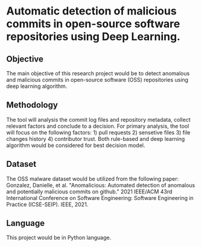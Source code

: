 # Automatic detection of malicious commits in open-source software repositories using Deep Learning. 
## Objective
The main objective of this research project would be to detect anomalous and malicious commits in open-source software (OSS) repositories using deep learning algorithm.
## Methodology
The tool will analysis the  commit log files and repository metadata, collect relevant factors and conclude to a decision. For primary analysis, the tool will focus on the following factors: 1) pull requests 2) sensetive files 3) file changes history 4) contributor trust. Both rule-based and deep learning algorithm would be considered for best decision model.
## Dataset
The OSS malware dataset would be utilized from the following paper: Gonzalez, Danielle, et al. "Anomalicious: Automated detection of anomalous and potentially malicious commits on github." 2021 IEEE/ACM 43rd International Conference on Software Engineering: Software Engineering in Practice (ICSE-SEIP). IEEE, 2021.
## Language 
This project would be in Python language.


